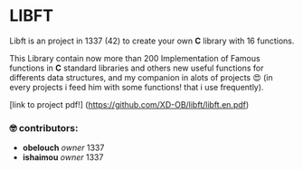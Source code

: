 # LIBFT

Libft is an project in 1337 (42) to create your own **C** library with 16 functions.

This Library contain now more than 200 Implementation of Famous functions in **C** standard libraries and others new useful functions for differents data structures, and my companion in alots of projects :heart_eyes: (in every projects i feed him with some functions! that i use frequently).

[link to project pdf!] (https://github.com/XD-OB/libft/libft.en.pdf)

### :nerd_face: contributors:

- **obelouch** *owner* 1337
- **ishaimou** *owner* 1337
